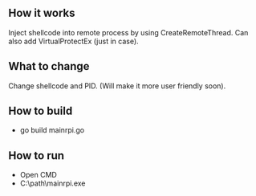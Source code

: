 ## How it works
Inject shellcode into remote process by using CreateRemoteThread.
Can also add VirtualProtectEx (just in case).

## What to change
Change shellcode and PID. (Will make it more user friendly soon).

## How to build
- go build mainrpi.go
 
## How to run
- Open CMD
- C:\path\mainrpi.exe
